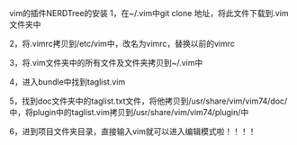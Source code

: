 vim的插件NERDTree的安装
1，在~/.vim中git clone 地址，将此文件下载到.vim文件夹中

2，将.vimrc拷贝到/etc/vim中，改名为vimrc，替换以前的vimrc

3，将.vim文件夹中的所有文件及文件夹拷贝到~/.vim中

4，进入bundle中找到taglist.vim

5，找到doc文件夹中的taglist.txt文件，将他拷贝到/usr/share/vim/vim74/doc/中，将plugin中的taglist.vim拷贝到/usr/share/vim/vim74/plugin/中

6，进到项目文件夹目录，直接输入vim就可以进入编辑模式啦！！！！
